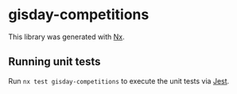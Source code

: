 # gisday-competitions

This library was generated with [Nx](https://nx.dev).

## Running unit tests

Run `nx test gisday-competitions` to execute the unit tests via [Jest](https://jestjs.io).
